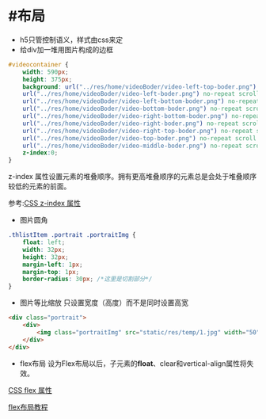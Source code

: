 # \#布局

* h5只管控制语义，样式由css来定
* 给div加一堆用图片构成的边框
```css
#videocontainer {
    width: 590px;
    height: 375px;
    background: url("../res/home/videoBoder/video-left-top-boder.png") no-repeat scroll 0px 0px/16px 16px content-box padding-box,
    url("../res/home/videoBoder/video-left-boder.png") no-repeat scroll 0px 16px/16px 343px content-box padding-box,
    url("../res/home/videoBoder/video-left-bottom-boder.png") no-repeat scroll 0px 359px/16px 16px content-box padding-box,
    url("../res/home/videoBoder/video-bottom-boder.png") no-repeat scroll 16px 359px/558px 16px content-box padding-box,
    url("../res/home/videoBoder/video-right-bottom-boder.png") no-repeat scroll 574px 359px/16px 16px content-box padding-box,
    url("../res/home/videoBoder/video-right-boder.png") no-repeat scroll 574px 16px/16px 343px content-box padding-box,
    url("../res/home/videoBoder/video-right-top-boder.png") no-repeat scroll 574px 0px/16px 16px content-box padding-box,
    url("../res/home/videoBoder/video-top-boder.png") no-repeat scroll 16px 0px/558px 16px content-box padding-box,
    url("../res/home/videoBoder/video-middle-boder.png") no-repeat scroll 16px 16px/558px 343px content-box padding-box;
    z-index:0;
}
```
z-index 属性设置元素的堆叠顺序。拥有更高堆叠顺序的元素总是会处于堆叠顺序较低的元素的前面。  
  
 参考:[CSS z-index 属性](http://www.w3school.com.cn/cssref/pr_pos_z-index.asp)
* 图片圆角
```css
.thlistItem .portrait .portraitImg {
    float: left;
    width: 32px;
    height: 32px;
    margin-left: 1px;
    margin-top: 1px;
    border-radius: 30px; /*这里是切割部分*/
}
```
* 图片等比缩放 只设置宽度（高度）而不是同时设置高宽

```html
<div class="portrait">
    <div>
        <img class="portraitImg" src="static/res/temp/1.jpg" width="50" />
    </div>
</div>

```
* flex布局 设为Flex布局以后，子元素的**float**、clear和vertical-align属性将失效。

[CSS flex 属性](http://www.runoob.com/cssref/css3-pr-flex.html)   

[flex布局教程](http://www.ruanyifeng.com/blog/2015/07/flex-grammar.html?utm_source=tuicool)






